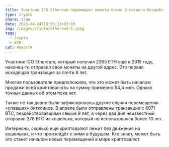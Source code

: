 ```yaml
---
title: Участник ICO Ethereum перемещает монеты после 8-летнего бездействия
type: crypto
share: true
date: 2023-04-24T10:55:22+03:00
img: /images/crypto/ethereum-1.jpeg
tags:
  - Crypto
  - ETH
cat: Новости
---
```

Участник ICO Ethereum, который получил 2365 ETH ещё в 2015 году, наконец-то отправил свои монеты на другой адрес. Это первая исходящая транзакция за почти 8 лет.

Многие пользователи предположили, что это может быть началом продажи всей криптовалюты на сумму примерно $4,4 млн. Однако точных данных об этом пока нет.

Также не так давно были зафиксированы другие случаи перемещения «спавших» биткоинов. В апреле были отправлены транзакции с 6071 BTC, бездействовавшими свыше 9 лет, а через два дня неизвестный отправил 278 BTC из кошелька, который не использовался более 10 лет.

Интересно, сколько ещё криптовалют лежит без движения на кошельках, и что произойдёт с ними в будущем. Кто знает, может быть это станет началом новых перемещений в мире криптовалют.
